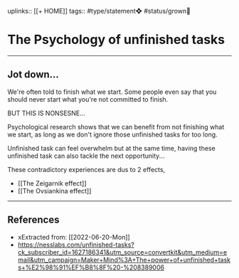 uplinks:: [[+ HOME]]
tags:: #type/statement❖ #status/grown🌳 

# The Psychology of unfinished tasks
---
## Jot down...
We're often told to finish what we start. Some people even say that you should never start what you're not committed to finish.

BUT THIS IS NONSESNE...

Psychological research shows that we can benefit from not finishing what we start, as long as we don't ignore those unfinished tasks for too long.

Unfinished task can feel overwhelm but at the same time, having these unfinished task can also tackle the next opportunity...

These contradictory experiences are dus to 2 effects,
- [[The Zeigarnik effect]]
- [[The Ovsiankina effect]]

---
## References
- xExtracted from: [[2022-06-20-Mon]]
- https://nesslabs.com/unfinished-tasks?ck_subscriber_id=1627186341&utm_source=convertkit&utm_medium=email&utm_campaign=Maker+Mind%3A+The+power+of+unfinished+tasks+%E2%98%91%EF%B8%8F%20-%208389006